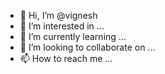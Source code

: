 - 👋 Hi, I’m @vignesh
- 👀 I’m interested in ...
- 🌱 I’m currently learning ...
- 💞️ I’m looking to collaborate on ...
- 📫 How to reach me ...

<!---
srivickybe/srivickybe is a ✨ special ✨ repository because its `README.md` (this file) appears on your GitHub profile.
You can click the Preview link to take a look at your changes.
--->
